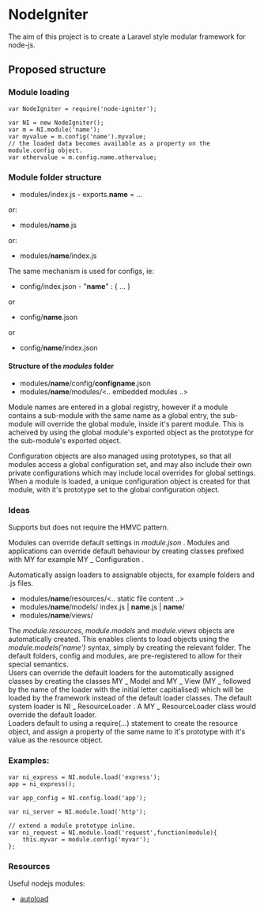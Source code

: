 NodeIgniter
===========

The aim of this project is to create a Laravel style modular framework for node-js.


Proposed structure
------------------

### Module loading

	var NodeIgniter = require('node-igniter');

	var NI = new NodeIgniter();
	var m = NI.module('name');
	var myvalue = m.config('name').myvalue;
	// the loaded data becomes available as a property on the module.config object.
	var othervalue = m.config.name.othervalue;

### Module folder structure

* modules/index.js - exports.**name** = ...

or:

* modules/**name**.js

or:

* modules/**name**/index.js

The same mechanism is used for configs, ie:
* config/index.json - "**name**" : { ... }

or

* config/**name**.json

or

* config/**name**/index.json



#### Structure of the *modules* folder

* modules/**name**/config/**configname**.json
* modules/**name**/modules/<.. embedded modules ..>


Module names are entered in a global registry, however if a module contains a sub-module with the same name as a global entry, the sub-module will override the global module, inside it's parent module.  This is acheived by using the global module's exported object as the prototype for the sub-module's exported object.

Configuration objects are also managed using prototypes, so that all modules access a global configuration set, and may also include their own private configurations which may include local overrides for global settings.  When a module is loaded, a unique configuration object is created for that module, with it's prototype set to the global configuration object.

### Ideas

Supports but does not require the HMVC pattern.

Modules can override default settings in *module.json* .
Modules and applications can override default behaviour by creating classes prefixed with MY for example MY _ Configuration .

Automatically assign loaders to assignable objects, for example folders and .js files.

* modules/**name**/resources/<.. static file content ..>
* modules/**name**/models/ index.js | **name**.js | **name**/
* modules/**name**/views/

The _module.resources_, _module.models_ and _module.views_ objects are automatically created.  This enables clients to load objects using the _module.models('name')_ syntax, simply by creating the relevant folder.  The default folders, config and modules, are pre-registered to allow for their special semantics.  
Users can override the default loaders for the automatically assigned classes by creating the classes MY _ Model and MY _ View (MY _  followed by the name of the loader with the initial letter capitialised) which will be loaded by the framework instead of the default loader classes.  The default system loader is NI _ ResourceLoader .  A MY _ ResourceLoader class would override the default loader.  
Loaders default to using a require(...) statement to create the resource object, and assign a property of the same name to it's prototype with it's value as the resource object.  




### Examples:


	var ni_express = NI.module.load('express');
	app = ni_express();

	var app_config = NI.config.load('app');

	var ni_server = NI.module.load('http');

	// extend a module prototype inline.
	var ni_request = NI.module.load('request',function(module){
		this.myvar = module.config('myvar');
	};


### Resources
Useful nodejs modules:
* [autoload](https://github.com/laverdet/node-autoload)


